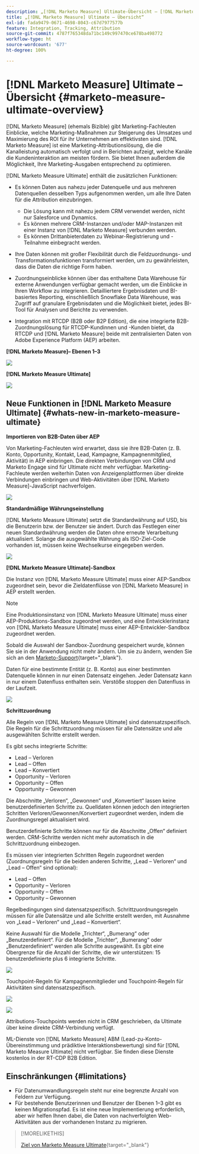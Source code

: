 ```yaml
---
description: „[!DNL Marketo Measure] Ultimate-Übersicht – [!DNL Marketo Measure]“
title: „[!DNL Marketo Measure] Ultimate – Übersicht“
exl-id: fada9479-0671-4698-8043-c67d7977577b
feature: Integration, Tracking, Attribution
source-git-commit: 4787f765348da71bc149c997470ce678ba498772
workflow-type: ht
source-wordcount: '677'
ht-degree: 100%

---
```


# [!DNL Marketo Measure] Ultimate – Übersicht {#marketo-measure-ultimate-overview}

[!DNL Marketo Measure] (ehemals Bizible) gibt Marketing-Fachleuten Einblicke, welche Marketing-Maßnahmen zur Steigerung des Umsatzes und Maximierung des ROI für ihr Unternehmen am effektivsten sind. [!DNL Marketo Measure] ist eine Marketing-Attributionslösung, die die Kanalleistung automatisch verfolgt und in Berichten aufzeigt, welche Kanäle die Kundeninteraktion am meisten fördern. Sie bietet Ihnen außerdem die Möglichkeit, Ihre Marketing-Ausgaben entsprechend zu optimieren.

[!DNL Marketo Measure Ultimate] enthält die zusätzlichen Funktionen:

* Es können Daten aus nahezu jeder Datenquelle und aus mehreren Datenquellen desselben Typs aufgenommen werden, um alle Ihre Daten für die Attribution einzubringen.
   * Die Lösung kann mit nahezu jedem CRM verwendet werden, nicht nur Salesforce und Dynamics.
   * Es können mehrere CRM-Instanzen und/oder MAP-Instanzen mit einer Instanz von [!DNL Marketo Measure] verbunden werden.
   * Es können Drittanbieterdaten zu Webinar-Registrierung und -Teilnahme einbegracht werden.

* Ihre Daten können mit großer Flexibilität durch die Feldzuordnungs- und Transformationsfunktionen transformiert werden, um zu gewährleisten, dass die Daten die richtige Form haben.

* Zuordnungseinblicke können über das enthaltene Data Warehouse für externe Anwendungen verfügbar gemacht werden, um die Einblicke in Ihren Workflow zu integrieren. Detailliertere Ergebnisdaten und BI-basiertes Reporting, einschließlich Snowflake Data Warehouse, was Zugriff auf granulare Ergebnisdaten und die Möglichkeit bietet, jedes BI-Tool für Analysen und Berichte zu verwenden.

* Integration mit RTCDP (B2B oder B2P Edition), die eine integrierte B2B-Zuordnungslösung für RTCDP-Kundinnen und -Kunden bietet, da RTCDP und [!DNL Marketo Measure] beide mit zentralisierten Daten von Adobe Experience Platform (AEP) arbeiten.

**[!DNL Marketo Measure]– Ebenen 1–3**

![](assets/marketo-measure-ultimate-overview-1.png)

**[!DNL Marketo Measure Ultimate]**

![](assets/marketo-measure-ultimate-overview-2.png)

## Neue Funktionen in [!DNL Marketo Measure Ultimate] {#whats-new-in-marketo-measure-ultimate}

**Importieren von B2B-Daten über AEP**

Von Marketing-Fachleuten wird erwartet, dass sie ihre B2B-Daten (z. B. Konto, Opportunity, Kontakt, Lead, Kampagne, Kampagnenmitglied, Aktivität) in AEP einbringen. Die direkten Verbindungen von CRM und Marketo Engage sind für Ultimate nicht mehr verfügbar. Marketing-Fachleute werden weiterhin Daten von Anzeigenplattformen über direkte Verbindungen einbringen und Web-Aktivitäten über [!DNL Marketo Measure]-JavaScript nachverfolgen.

![](assets/marketo-measure-ultimate-overview-3.png)

**Standardmäßige Währungseinstellung**

[!DNL Marketo Measure Ultimate] setzt die Standardwährung auf USD, bis die Benutzerin bzw. der Benutzer sie ändert. Durch das Festlegen einer neuen Standardwährung werden die Daten ohne erneute Verarbeitung aktualisiert. Solange die ausgewählte Währung als ISO-Ziel-Code vorhanden ist, müssen keine Wechselkurse eingegeben werden.

![](assets/marketo-measure-ultimate-overview-4.png)

**[!DNL Marketo Measure Ultimate]-Sandbox**

Die Instanz von [!DNL Marketo Measure Ultimate] muss einer AEP-Sandbox zugeordnet sein, bevor die Zieldatenflüsse von [!DNL Marketo Measure] in AEP erstellt werden.

>[!NOTE]
>
>Eine Produktionsinstanz von [!DNL Marketo Measure Ultimate] muss einer AEP-Produktions-Sandbox zugeordnet werden, und eine Entwicklerinstanz von [!DNL Marketo Measure Ultimate] muss einer AEP-Entwickler-Sandbox zugeordnet werden.

Sobald die Auswahl der Sandbox-Zuordnung gespeichert wurde, können Sie sie in der Anwendung nicht mehr ändern. Um sie zu ändern, wenden Sie sich an den [Marketo-Support](https://nation.marketo.com/t5/support/ct-p/Support){target="_blank"}.

Daten für eine bestimmte Entität (z. B. Konto) aus einer bestimmten Datenquelle können in nur einen Datensatz eingehen. Jeder Datensatz kann in nur einem Datenfluss enthalten sein. Verstöße stoppen den Datenfluss in der Laufzeit.

![](assets/marketo-measure-ultimate-overview-5.png)

**Schrittzuordnung**

Alle Regeln von [!DNL Marketo Measure Ultimate] sind datensatzspezifisch. Die Regeln für die Schrittzuordnung müssen für alle Datensätze und alle ausgewählten Schritte erstellt werden.

Es gibt sechs integrierte Schritte:

* Lead – Verloren
* Lead – Offen
* Lead – Konvertiert
* Opportunity – Verloren
* Opportunity – Offen
* Opportunity – Gewonnen

Die Abschnitte „Verloren“, „Gewonnen“ und „Konvertiert“ lassen keine benutzerdefinierten Schritte zu. Quelldaten können jedoch den integrierten Schritten Verloren/Gewonnen/Konvertiert zugeordnet werden, indem die Zuordnungsregel aktualisiert wird.

Benutzerdefinierte Schritte können nur für die Abschnitte „Offen“ definiert werden.
CRM-Schritte werden nicht mehr automatisch in die Schrittzuordnung einbezogen.

Es müssen vier integrierten Schritten Regeln zugeordnet werden (Zuordnungsregeln für die beiden anderen Schritte, „Lead – Verloren“ und „Lead – Offen“ sind optional):

* Lead – Offen
* Opportunity – Verloren
* Opportunity – Offen
* Opportunity – Gewonnen

Regelbedingungen sind datensatzspezifisch. Schrittzuordnungsregeln müssen für alle Datensätze und alle Schritte erstellt werden, mit Ausnahme von „Lead – Verloren“ und „Lead – Konvertiert“.

Keine Auswahl für die Modelle „Trichter“, „Bumerang“ oder „Benutzerdefiniert“. Für die Modelle „Trichter“, „Bumerang“ oder „Benutzerdefiniert“ werden alle Schritte ausgewählt. Es gibt eine Obergrenze für die Anzahl der Schritte, die wir unterstützen: 15 benutzerdefinierte plus 6 integrierte Schritte.

![](assets/marketo-measure-ultimate-overview-6.png)

Touchpoint-Regeln für Kampagnenmitglieder und Touchpoint-Regeln für Aktivitäten sind datensatzspezifisch.

![](assets/marketo-measure-ultimate-overview-7.png)

![](assets/marketo-measure-ultimate-overview-8.png)

Attributions-Touchpoints werden nicht in CRM geschrieben, da Ultimate über keine direkte CRM-Verbindung verfügt.

ML-Dienste von [!DNL Marketo Measure] ABM (Lead-zu-Konto-Übereinstimmung und prädiktive Interaktionsbewertung) sind für [!DNL Marketo Measure Ultimate] nicht verfügbar. Sie finden diese Dienste kostenlos in der RT-CDP B2B Edition.

## Einschränkungen {#limitations}

* Für Datenumwandlungsregeln steht nur eine begrenzte Anzahl von Feldern zur Verfügung.
* Für bestehende Benutzerinnen und Benutzer der Ebenen 1–3 gibt es keinen Migrationspfad. Es ist eine neue Implementierung erforderlich, aber wir helfen Ihnen dabei, die Daten von nachverfolgten Web-Aktivitäten aus der vorhandenen Instanz zu migrieren.

>[!MORELIKETHIS]
>
>[Ziel von Marketo Measure Ultimate](https://experienceleague.adobe.com/docs/experience-platform/destinations/catalog/adobe/marketo-measure-ultimate.html?lang=de){target="_blank"}
